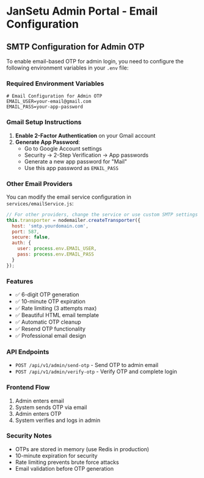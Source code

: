 # JanSetu Admin Portal - Email Configuration

## SMTP Configuration for Admin OTP

To enable email-based OTP for admin login, you need to configure the following environment variables in your `.env` file:

### Required Environment Variables

```env
# Email Configuration for Admin OTP
EMAIL_USER=your-email@gmail.com
EMAIL_PASS=your-app-password
```

### Gmail Setup Instructions

1. **Enable 2-Factor Authentication** on your Gmail account
2. **Generate App Password**:
   - Go to Google Account settings
   - Security → 2-Step Verification → App passwords
   - Generate a new app password for "Mail"
   - Use this app password as `EMAIL_PASS`

### Other Email Providers

You can modify the email service configuration in `services/emailService.js`:

```javascript
// For other providers, change the service or use custom SMTP settings
this.transporter = nodemailer.createTransporter({
  host: 'smtp.yourdomain.com',
  port: 587,
  secure: false,
  auth: {
    user: process.env.EMAIL_USER,
    pass: process.env.EMAIL_PASS
  }
});
```

### Features

- ✅ 6-digit OTP generation
- ✅ 10-minute OTP expiration
- ✅ Rate limiting (3 attempts max)
- ✅ Beautiful HTML email template
- ✅ Automatic OTP cleanup
- ✅ Resend OTP functionality
- ✅ Professional email design

### API Endpoints

- `POST /api/v1/admin/send-otp` - Send OTP to admin email
- `POST /api/v1/admin/verify-otp` - Verify OTP and complete login

### Frontend Flow

1. Admin enters email
2. System sends OTP via email
3. Admin enters OTP
4. System verifies and logs in admin

### Security Notes

- OTPs are stored in memory (use Redis in production)
- 10-minute expiration for security
- Rate limiting prevents brute force attacks
- Email validation before OTP generation